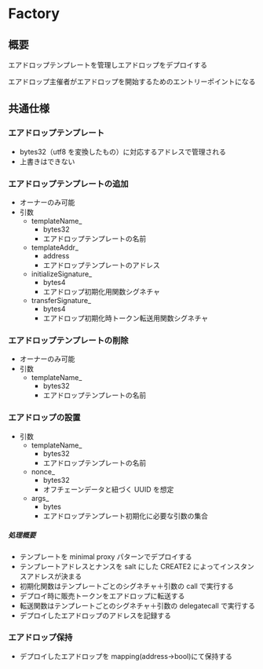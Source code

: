 # Factory

## 概要

エアドロップテンプレートを管理しエアドロップをデプロイする

エアドロップ主催者がエアドロップを開始するためのエントリーポイントになる

## 共通仕様

### エアドロップテンプレート

- bytes32（utf8 を変換したもの）に対応するアドレスで管理される
- 上書きはできない

### エアドロップテンプレートの追加

- オーナーのみ可能
- 引数
  - templateName\_
    - bytes32
    - エアドロップテンプレートの名前
  - templateAddr\_
    - address
    - エアドロップテンプレートのアドレス
  - initializeSignature\_
    - bytes4
    - エアドロップ初期化用関数シグネチャ
  - transferSignature\_
    - bytes4
    - エアドロップ初期化時トークン転送用関数シグネチャ

### エアドロップテンプレートの削除

- オーナーのみ可能
- 引数
  - templateName\_
    - bytes32
    - エアドロップテンプレートの名前

### エアドロップの設置

- 引数
  - templateName\_
    - bytes32
    - エアドロップテンプレートの名前
  - nonce\_
    - bytes32
    - オフチェーンデータと紐づく UUID を想定
  - args\_
    - bytes
    - エアドロップテンプレート初期化に必要な引数の集合

##### 処理概要

- テンプレートを minimal proxy パターンでデプロイする
- テンプレートアドレスとナンスを salt にした CREATE2 によってインスタンスアドレスが決まる
- 初期化関数はテンプレートごとのシグネチャ＋引数の call で実行する
- デプロイ時に販売トークンをエアドロップに転送する
- 転送関数はテンプレートごとのシグネチャ＋引数の delegatecall で実行する
- デプロイしたエアドロップのアドレスを記録する

### エアドロップ保持

- デプロイしたエアドロップを mapping(address->bool)にて保持する
